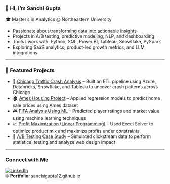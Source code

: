 ### 👋 Hi, I’m Sanchi Gupta

🎓 Master’s in Analytics @ Northeastern University  
- Passionate about transforming data into actionable insights  
- Projects in A/B testing, predictive modeling, NLP, and dashboarding
- Tools I work with: Python, SQL, Power BI, Tableau, Snowflake, PySpark
- Exploring SaaS analytics, product-led growth metrics, and LLM integrations  

---

### 📌 Featured Projects

- 🚦 [Chicago Traffic Crash Analysis](https://github.com/sanchigupta12/Chicago-Traffic-Crash-Analysis) – Built an ETL pipeline using Azure, Databricks, Snowflake, and Tableau to uncover crash patterns across Chicago  
- 🏠 [Ames Housing Project](https://github.com/sanchigupta12/Ames-Housing-Project) – Applied regression models to predict home sale prices using Ames dataset  
- 🎮 [FIFA Analysis Using ML](https://github.com/sanchigupta12/FIFA-ANALYSIS-USING-ML) – Predicted player ratings and market value using machine learning techniques  
- 📈 [Profit Maximization (Linear Programming)](https://github.com/sanchigupta12/Profit-Maximization-Linear-Programming) – Used Excel Solver to optimize product mix and maximize profits under constraints  
- 🧪 [A/B Testing Case Study](https://github.com/sanchigupta12/A-B-Testing-Case-Study) – Simulated clickstream data to perform statistical testing and analyze web design impact



---

### Connect with Me

[![LinkedIn](https://img.shields.io/badge/-LinkedIn-blue?style=flat-square&logo=linkedin)](https://www.linkedin.com/in/sanchi-gupta99)  
🌐 **Portfolio**: [sanchigupta12.github.io](https://sanchigupta12.github.io/)



